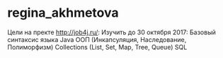 # regina_akhmetova

Цели на пректе http://job4j.ru/:
Изучить до 30 октября 2017:
Базовый синтаксис языка Java
ООП (Инкапсуляция, Наследование, Полиморфизм)
Collections (List, Set, Map, Tree, Queue)
SQL

